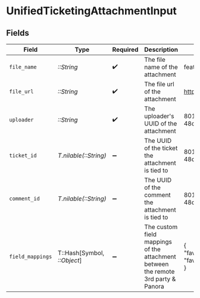 # UnifiedTicketingAttachmentInput


## Fields

| Field                                                                             | Type                                                                              | Required                                                                          | Description                                                                       | Example                                                                           |
| --------------------------------------------------------------------------------- | --------------------------------------------------------------------------------- | --------------------------------------------------------------------------------- | --------------------------------------------------------------------------------- | --------------------------------------------------------------------------------- |
| `file_name`                                                                       | *::String*                                                                        | :heavy_check_mark:                                                                | The file name of the attachment                                                   | features_planning.pdf                                                             |
| `file_url`                                                                        | *::String*                                                                        | :heavy_check_mark:                                                                | The file url of the attachment                                                    | https://example.com/features_planning.pdf                                         |
| `uploader`                                                                        | *::String*                                                                        | :heavy_check_mark:                                                                | The uploader's UUID of the attachment                                             | 801f9ede-c698-4e66-a7fc-48d19eebaa4f                                              |
| `ticket_id`                                                                       | *T.nilable(::String)*                                                             | :heavy_minus_sign:                                                                | The UUID of the ticket the attachment is tied to                                  | 801f9ede-c698-4e66-a7fc-48d19eebaa4f                                              |
| `comment_id`                                                                      | *T.nilable(::String)*                                                             | :heavy_minus_sign:                                                                | The UUID of the comment the attachment is tied to                                 | 801f9ede-c698-4e66-a7fc-48d19eebaa4f                                              |
| `field_mappings`                                                                  | T::Hash[Symbol, *::Object*]                                                       | :heavy_minus_sign:                                                                | The custom field mappings of the attachment between the remote 3rd party & Panora | {<br/>"fav_dish": "broccoli",<br/>"fav_color": "red"<br/>}                        |